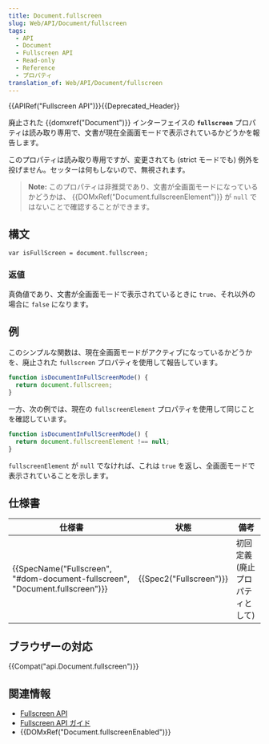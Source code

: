 ```yaml
---
title: Document.fullscreen
slug: Web/API/Document/fullscreen
tags:
  - API
  - Document
  - Fullscreen API
  - Read-only
  - Reference
  - プロパティ
translation_of: Web/API/Document/fullscreen
---
```

{{APIRef("Fullscreen API")}}{{Deprecated_Header}}

廃止された {{domxref("Document")}} インターフェイスの **`fullscreen`** プロパティは読み取り専用で、文書が現在全画面モードで表示されているかどうかを報告します。

このプロパティは読み取り専用ですが、変更されても (strict モードでも) 例外を投げません。セッターは何もしないので、無視されます。

> **Note:** このプロパティは非推奨であり、文書が全画面モードになっているかどうかは、 {{DOMxRef("Document.fullscreenElement")}} が `null` ではないことで確認することができます。

## 構文

```
var isFullScreen = document.fullscreen;
```

### 返値

真偽値であり、文書が全画面モードで表示されているときに `true`、それ以外の場合に `false` になります。

## 例

このシンプルな関数は、現在全画面モードがアクティブになっているかどうかを、廃止された `fullscreen` プロパティを使用して報告しています。

```js
function isDocumentInFullScreenMode() {
  return document.fullscreen;
}
```

一方、次の例では、現在の `fullscreenElement` プロパティを使用して同じことを確認しています。

```js
function isDocumentInFullScreenMode() {
  return document.fullscreenElement !== null;
}
```

`fullscreenElement` が `null` でなければ、これは `true` を返し、全画面モードで表示されていることを示します。

## 仕様書

| 仕様書                                                                                                   | 状態                             | 備考                            |
| -------------------------------------------------------------------------------------------------------- | -------------------------------- | ------------------------------- |
| {{SpecName("Fullscreen", "#dom-document-fullscreen", "Document.fullscreen")}} | {{Spec2("Fullscreen")}} | 初回定義 (廃止プロパティとして) |

## ブラウザーの対応

{{Compat("api.Document.fullscreen")}}

## 関連情報

- [Fullscreen API](/ja/docs/Web/API/Fullscreen_API)
- [Fullscreen API ガイド](/ja/docs/Web/API/Fullscreen_API/Guide)
- {{DOMxRef("Document.fullscreenEnabled")}}
